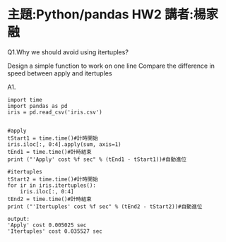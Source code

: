 # 主題:Python/pandas HW2 講者:楊家融

Q1.Why we should avoid using itertuples?

Design a simple function to work on one line Compare the difference in speed between apply and itertuples

A1.
```
import time
import pandas as pd
iris = pd.read_csv('iris.csv')


#apply
tStart1 = time.time()#計時開始
iris.iloc[:, 0:4].apply(sum, axis=1)
tEnd1 = time.time()#計時結束
print ("'Apply' cost %f sec" % (tEnd1 - tStart1))#自動進位

#itertuples
tStart2 = time.time()#計時開始
for ir in iris.itertuples(): 
    iris.iloc[:, 0:4]
tEnd2 = time.time()#計時結束
print ("'Itertuples' cost %f sec" % (tEnd2 - tStart2))#自動進位
```
```
output:
'Apply' cost 0.005025 sec
'Itertuples' cost 0.035527 sec
```